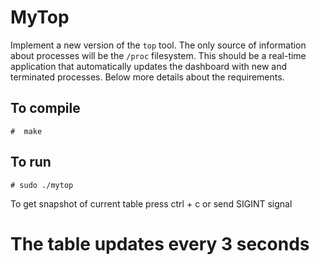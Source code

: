 MyTop
=====
Implement a new version of the `top` tool. The only source of information about processes  will be the `/proc` filesystem. This should be a real-time application that automatically updates the dashboard with new and terminated processes. Below more details about the requirements.


To compile
-------------------
```
#  make
```

To run
-------------------
```
# sudo ./mytop
```

To get snapshot of current table press ctrl + c or send SIGINT signal

# The table updates every 3 seconds
